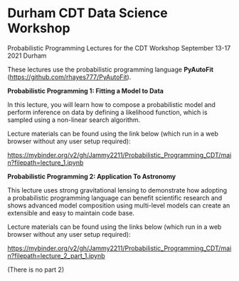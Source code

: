 # Durham CDT Data Science Workshop

Probabilistic Programming Lectures for the CDT Workshop September 13-17 2021 Durham

These lectures use the probabilistic programming language **PyAutoFit** (https://github.com/rhayes777/PyAutoFit).

**Probabilistic Programming 1: Fitting a Model to Data**

In this lecture, you will learn how to compose a probabilistic model and perform inference on data by defining a 
likelihood function, which is sampled using a non-linear search algorithm.

Lecture materials can be found using the link below (which run in a web browser without any user setup required):

https://mybinder.org/v2/gh/Jammy2211/Probabilistic_Programming_CDT/main?filepath=lecture_1.ipynb

**Probabilistic Programming 2: Application To Astronomy**

This lecture uses strong gravitational lensing to demonstrate how adopting a probabilistic programming language can 
benefit scientific research and shows advanced model composition using multi-level models can create an extensible and
easy to maintain code base.

Lecture materials can be found using the links below (which run in a web browser without any user setup required):

https://mybinder.org/v2/gh/Jammy2211/Probabilistic_Programming_CDT/main?filepath=lecture_2_part_1.ipynb

(There is no part 2)
